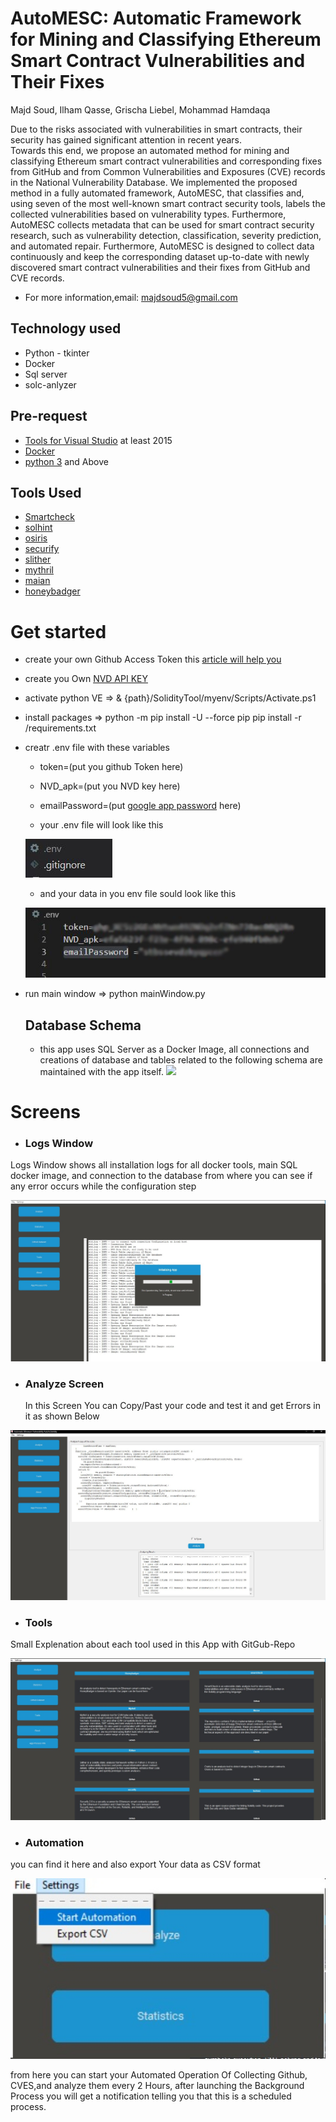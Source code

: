 # AutoMESC: Automatic Framework for Mining and Classifying Ethereum Smart Contract Vulnerabilities and Their Fixes
Majd Soud, Ilham Qasse, Grischa Liebel, Mohammad Hamdaqa

Due to the risks associated with vulnerabilities in smart contracts, their security has gained significant attention in recent years.  
Towards this end, we propose an automated method for mining and classifying Ethereum smart contract vulnerabilities and corresponding fixes from GitHub and from Common Vulnerabilities and Exposures (CVE) records in the National Vulnerability Database. We implemented the proposed method in a fully automated framework, AutoMESC, that classifies and, using seven of the most well-known smart contract security tools, labels the collected vulnerabilities based on vulnerability types. Furthermore, AutoMESC collects metadata that can be used for smart contract security research, such as vulnerability detection, classification, severity prediction, and automated repair. Furthermore, AutoMESC is designed to collect data continuously and keep the corresponding dataset up-to-date with newly discovered smart contract vulnerabilities and their fixes from GitHub and CVE records. 


- For more information,email: majdsoud5@gmail.com 

 ## Technology used 
 - Python - tkinter
 - Docker
 - Sql server
 - solc-anlyzer

 
 ## Pre-request 
 -  [Tools for Visual Studio](https://visualstudio.microsoft.com/downloads/) at least 2015
 -  [Docker](https://www.docker.com/products/docker-desktop/) 
 -  [python 3](https://www.python.org/downloads/) and Above

 ## Tools Used 

 - [Smartcheck](https://github.com/smartdec/smartcheck)
 - [solhint](https://github.com/protofire/solhin)
 - [osiris](https://github.com/christoftorres/Osiris)
 - [securify](https://github.com/eth-sri/securify2)
 - [slither](https://github.com/crytic/slither)
 - [mythril](https://github.com/ConsenSys/mythril)
 - [maian](https://github.com/ivicanikolicsg/MAIAN)
 - [honeybadger](https://github.com/christoftorres/HoneyBadger)

 # Get started
 - create your own Github Access Token this [article will help you](https://catalyst.zoho.com/help/tutorials/githubbot/generate-access-token.html) 
 - create you Own [NVD API KEY](https://nvd.nist.gov/developers/request-an-api-key) 
 - activate python VE => & {path}/SolidityTool/myenv/Scripts/Activate.ps1
 - install packages => python -m pip install -U --force pip 
                       pip install -r /requirements.txt
 - creatr .env file with these variables 
    - token=(put you github Token here)
    - NVD_apk=(put you NVD key here)
     - emailPassword=(put [google app password](https://support.google.com/accounts/answer/185833) here)

    - your .env file will look like this

   ![](imgs/9.JPG)

    - and your data in you env file sould look like this

    ![](imgs/10.JPG)

 - run main window => python mainWindow.py

    ## Database Schema 
    - this app uses SQL Server as a Docker Image, all connections and creations of database and tables related to the following schema are maintained with the app itself.
![](imgs/3.JPG)

 # Screens 
 - ### Logs Window 
 Logs Window shows all installation logs for all docker tools, main SQL docker image, and connection to the database from where you can see if any error occurs while the configuration step 

 ![](imgs/1.jpg)


- ### Analyze Screen

  In this Screen You can Copy/Past your code and test it and get Errors in it as shown Below
  
 ![](imgs/12.jpg)

 - ### Tools 
 Small Explenation about each tool used in this App with GitGub-Repo
 
 ![](imgs/2.jpg)

 - ### Automation
  you can find it here and also export Your data as CSV format

  ![](imgs/4.jpg)  

  from here you can start your Automated Operation Of Collecting Github, CVES,and analyze them every 2 Hours, after launching the Background Process you will get a notification telling you that this is a scheduled process. 

